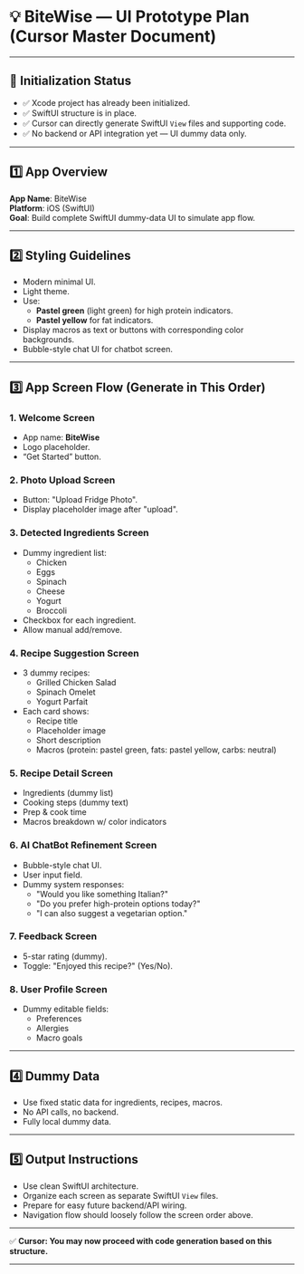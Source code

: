 # 💡 BiteWise — UI Prototype Plan (Cursor Master Document)

---

## 🚩 Initialization Status

- ✅ Xcode project has already been initialized.
- ✅ SwiftUI structure is in place.
- ✅ Cursor can directly generate SwiftUI `View` files and supporting code.
- ✅ No backend or API integration yet — UI dummy data only.

---

## 1️⃣ App Overview

**App Name**: BiteWise  
**Platform**: iOS (SwiftUI)  
**Goal**: Build complete SwiftUI dummy-data UI to simulate app flow.

---

## 2️⃣ Styling Guidelines

- Modern minimal UI.
- Light theme.
- Use:
  - **Pastel green** (light green) for high protein indicators.
  - **Pastel yellow** for fat indicators.
- Display macros as text or buttons with corresponding color backgrounds.
- Bubble-style chat UI for chatbot screen.

---

## 3️⃣ App Screen Flow (Generate in This Order)

### 1. Welcome Screen
- App name: **BiteWise**
- Logo placeholder.
- “Get Started” button.

### 2. Photo Upload Screen
- Button: "Upload Fridge Photo".
- Display placeholder image after "upload".

### 3. Detected Ingredients Screen
- Dummy ingredient list:
  - Chicken
  - Eggs
  - Spinach
  - Cheese
  - Yogurt
  - Broccoli
- Checkbox for each ingredient.
- Allow manual add/remove.

### 4. Recipe Suggestion Screen
- 3 dummy recipes:
  - Grilled Chicken Salad
  - Spinach Omelet
  - Yogurt Parfait
- Each card shows:
  - Recipe title
  - Placeholder image
  - Short description
  - Macros (protein: pastel green, fats: pastel yellow, carbs: neutral)

### 5. Recipe Detail Screen
- Ingredients (dummy list)
- Cooking steps (dummy text)
- Prep & cook time
- Macros breakdown w/ color indicators

### 6. AI ChatBot Refinement Screen
- Bubble-style chat UI.
- User input field.
- Dummy system responses:
  - "Would you like something Italian?"
  - "Do you prefer high-protein options today?"
  - "I can also suggest a vegetarian option."

### 7. Feedback Screen
- 5-star rating (dummy).
- Toggle: "Enjoyed this recipe?" (Yes/No).

### 8. User Profile Screen
- Dummy editable fields:
  - Preferences
  - Allergies
  - Macro goals

---

## 4️⃣ Dummy Data

- Use fixed static data for ingredients, recipes, macros.
- No API calls, no backend.
- Fully local dummy data.

---

## 5️⃣ Output Instructions

- Use clean SwiftUI architecture.
- Organize each screen as separate SwiftUI `View` files.
- Prepare for easy future backend/API wiring.
- Navigation flow should loosely follow the screen order above.

---

✅ **Cursor: You may now proceed with code generation based on this structure.**

---